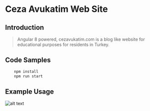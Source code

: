 # Ceza Avukatim Web Site

## Introduction

> Angular 8 powered, cezavukatim.com is a blog like website for educational purposes for residents in Turkey.

## Code Samples

```bash
    npm install
    npm run start

```

## Example Usage

![alt text](https://github.com/berkelmas/cezaAvukatimAngular/blob/master/cezavukatim.gif)
